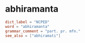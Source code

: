 # abhiramanta

``` toml
dict_label = "NCPED"
word = "abhiramanta"
grammar_comment = "part. pr. mfn."
see_also = ["abhiramati"]
```

